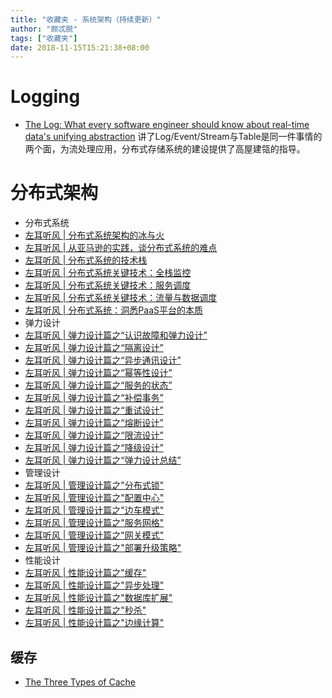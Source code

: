 ```yaml
---
title: "收藏夹 - 系统架构（持续更新）"
author: "颇忒脱"
tags: ["收藏夹"]
date: 2018-11-15T15:21:38+08:00
---
```


<!--more-->

# Logging

* [The Log: What every software engineer should know about real-time data's unifying abstraction](https://engineering.linkedin.com/distributed-systems/log-what-every-software-engineer-should-know-about-real-time-datas-unifying)
讲了Log/Event/Stream与Table是同一件事情的两个面，为流处理应用，分布式存储系统的建设提供了高屋建瓴的指导。

# 分布式架构

* 分布式系统
* [左耳听风 | 分布式系统架构的冰与火](https://time.geekbang.org/column/article/1411)
* [左耳听风 | 从亚马逊的实践，谈分布式系统的难点](https://time.geekbang.org/column/article/1505)
* [左耳听风 | 分布式系统的技术栈](https://time.geekbang.org/column/article/1512)
* [左耳听风 | 分布式系统关键技术：全栈监控](https://time.geekbang.org/column/article/1513)
* [左耳听风 | 分布式系统关键技术：服务调度](https://time.geekbang.org/column/article/1604)
* [左耳听风 | 分布式系统关键技术：流量与数据调度](https://time.geekbang.org/column/article/1609)
* [左耳听风 | 分布式系统：洞悉PaaS平台的本质](https://time.geekbang.org/column/article/1610)
* 弹力设计
* [左耳听风 | 弹力设计篇之“认识故障和弹力设计”](https://time.geekbang.org/column/article/3912)
* [左耳听风 | 弹力设计篇之“隔离设计”](https://time.geekbang.org/column/article/3917)
* [左耳听风 | 弹力设计篇之“异步通讯设计”](https://time.geekbang.org/column/article/3926)
* [左耳听风 | 弹力设计篇之“幂等性设计”](https://time.geekbang.org/column/article/4050)
* [左耳听风 | 弹力设计篇之“服务的状态”](https://time.geekbang.org/column/article/4086)
* [左耳听风 | 弹力设计篇之“补偿事务”](https://time.geekbang.org/column/article/4087)
* [左耳听风 | 弹力设计篇之“重试设计”](https://time.geekbang.org/column/article/4121)
* [左耳听风 | 弹力设计篇之“熔断设计”](https://time.geekbang.org/column/article/4241)
* [左耳听风 | 弹力设计篇之“限流设计”](https://time.geekbang.org/column/article/4245)
* [左耳听风 | 弹力设计篇之“降级设计”](https://time.geekbang.org/column/article/4252)
* [左耳听风 | 弹力设计篇之“弹力设计总结”](https://time.geekbang.org/column/article/4253)
* 管理设计
* [左耳听风 | 管理设计篇之"分布式锁"](https://time.geekbang.org/column/article/5175)
* [左耳听风 | 管理设计篇之"配置中心"](https://time.geekbang.org/column/article/5819)
* [左耳听风 | 管理设计篇之"边车模式"](https://time.geekbang.org/column/article/5909)
* [左耳听风 | 管理设计篇之"服务网格"](https://time.geekbang.org/column/article/5920)
* [左耳听风 | 管理设计篇之"网关模式"](https://time.geekbang.org/column/article/6086)
* [左耳听风 | 管理设计篇之"部署升级策略"](https://time.geekbang.org/column/article/6283)
* 性能设计
* [左耳听风 | 性能设计篇之"缓存"](https://time.geekbang.org/column/article/6282)
* [左耳听风 | 性能设计篇之"异步处理"](https://time.geekbang.org/column/article/7036)
* [左耳听风 | 性能设计篇之"数据库扩展"](https://time.geekbang.org/column/article/7045)
* [左耳听风 | 性能设计篇之"秒杀"](https://time.geekbang.org/column/article/7047)
* [左耳听风 | 性能设计篇之"边缘计算"](https://time.geekbang.org/column/article/7086)

## 缓存

* [The Three Types of Cache][cache-1]


[cache-1]: https://www.robustperception.io/the-three-types-of-cache
